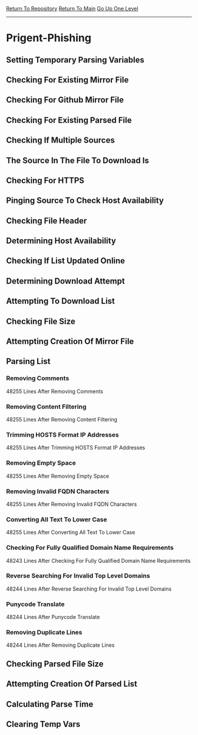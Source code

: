 [Return To Repository](https://github.com/deathbybandaid/piholeparser/)
[Return To Main](https://github.com/deathbybandaid/piholeparser/blob/master/RecentRunLogs/Mainlog.md)
[Go Up One Level](https://github.com/deathbybandaid/piholeparser/blob/master/RecentRunLogs/TopLevelScripts/30-Processing-External-Blacklists.md)
____________________________________
# Prigent-Phishing
## Setting Temporary Parsing Variables
## Checking For Existing Mirror File
## Checking For Github Mirror File
## Checking For Existing Parsed File
## Checking If Multiple Sources
## The Source In The File To Download Is
## Checking For HTTPS
## Pinging Source To Check Host Availability
## Checking File Header
## Determining Host Availability
## Checking If List Updated Online
## Determining Download Attempt
## Attempting To Download List
## Checking File Size
## Attempting Creation Of Mirror File
## Parsing List
### Removing Comments
48255 Lines After Removing Comments
### Removing Content Filtering
48255 Lines After Removing Content Filtering
### Trimming HOSTS Format IP Addresses
48255 Lines After Trimming HOSTS Format IP Addresses
### Removing Empty Space
48255 Lines After Removing Empty Space
### Removing Invalid FQDN Characters
48255 Lines After Removing Invalid FQDN Characters
### Converting All Text To Lower Case
48255 Lines After Converting All Text To Lower Case
### Checking For Fully Qualified Domain Name Requirements
48243 Lines After Checking For Fully Qualified Domain Name Requirements
### Reverse Searching For Invalid Top Level Domains
48244 Lines After Reverse Searching For Invalid Top Level Domains
### Punycode Translate
48244 Lines After Punycode Translate
### Removing Duplicate Lines
48244 Lines After Removing Duplicate Lines
## Checking Parsed File Size
## Attempting Creation Of Parsed List
## Calculating Parse Time
## Clearing Temp Vars
